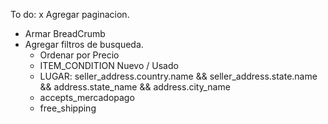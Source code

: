 To do:
x Agregar paginacion.
- Armar BreadCrumb
- Agregar filtros de busqueda.
	- Ordenar por Precio
	- ITEM_CONDITION Nuevo / Usado
	- LUGAR: seller_address.country.name && seller_address.state.name && address.state_name && address.city_name
	- accepts_mercadopago
	- free_shipping